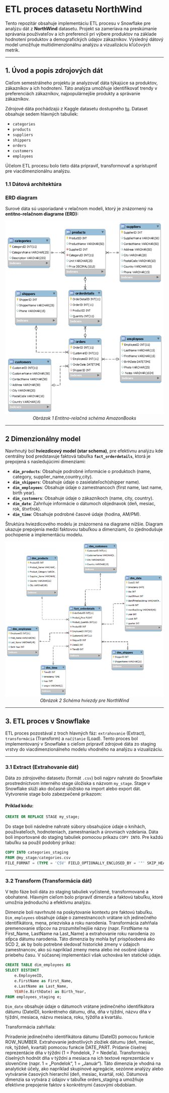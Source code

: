 # ETL proces datasetu NorthWind
<p>
Tento repozitár obsahuje implementáciu ETL procesu v Snowflake pre analýzu dát z <b>NorthWind</b> datasetu. Projekt sa zameriava na preskúmanie správania používateľov a ich preferencií pri výbere produktov na základe hodnotení produktov a demografických údajov zákazníkov. Výsledný dátový model umožňuje multidimenzionálnu analýzu a vizualizáciu kľúčových metrik.
</p>
<hr>
<h2>1. Úvod a popis zdrojových dát</h2>
<p>
Cieľom semestrálneho projektu je analyzovať dáta týkajúce sa produktov, zákazníkov a ich hodnotení. Táto analýza umožňuje identifikovať trendy v preferenciách zákazníkov, najpopulárnejšie produkty a správanie zákazníkov.
</p>
<p>Zdrojové dáta pochádzajú z Kaggle datasetu dostupného <a href="https://www.kaggle.com/datasets/cleveranjosqlik/csv-northwind-database">tu</a>. Dataset obsahuje sedem hlavných tabuliek:</p>
<ul>
  <li><code>categories</code></li>
  <li><code>products</code></li>
  <li><code>suppliers</code></li>
  <li><code>shippers</code></li>
  <li><code>orders</code></li>
  <li><code>customers</code></li>
  <li><code>employees</code></li>
</ul>
<p>Účelom ETL procesu bolo tieto dáta pripraviť, transformovať a sprístupniť pre viacdimenzionálnu analýzu.</p>
<h3>1.1 Dátová architektúra</h3>
<h3>ERD diagram</h3>
<p>Surové dáta sú usporiadané v relačnom modeli, ktorý je znázornený na <b>entitno-relačnom diagrame (ERD):</b></p>
<p align="center">
  <img src="Erd_Schema.png" alt="ERD Schema">
  <br>
  <em>Obrázok 1 Entitno-relačná schéma AmazonBooks</em>
</p>

---
## **2 Dimenzionálny model**

Navrhnutý bol **hviezdicový model (star schema)**, pre efektívnu analýzu kde centrálny bod predstavuje faktová tabuľka **`fact_orderdetails`**, ktorá je prepojená s nasledujúcimi dimenziami:
- **`dim_products`**: Obsahuje podrobné informácie o produktoch (name, category, supplier_name,country,city).
- **`dim_shippers`**: Obsahuje údaje o zasielateľoch(shipper name).
- **`dim_employees`**: Obsahuje údaje o zamestnancoch (first name, last name, birth year).
- **`dim_customers`**: Obsahuje údaje o zákazníkoch (name, city, country).
- **`dim_date`**: Zahrňuje informácie o dátumoch objednavok (deň, mesiac, rok, štvrťrok).
- **`dim_time`**: Obsahuje podrobné časové údaje (hodina, AM/PM).

Štruktúra hviezdicového modelu je znázornená na diagrame nižšie. Diagram ukazuje prepojenia medzi faktovou tabuľkou a dimenziami, čo zjednodušuje pochopenie a implementáciu modelu.

<p align="center">
  <img src="Star_Schema.png" alt="Star Schema">
  <br>
  <em>Obrázok 2 Schéma hviezdy pre NorthWind</em>
</p>

---
## **3. ETL proces v Snowflake**
ETL proces pozostával z troch hlavných fáz: `extrahovanie` (Extract), `transformácia` (Transform) a `načítanie` (Load). Tento proces bol implementovaný v Snowflake s cieľom pripraviť zdrojové dáta zo staging vrstvy do viacdimenzionálneho modelu vhodného na analýzu a vizualizáciu.

---
### **3.1 Extract (Extrahovanie dát)**
Dáta zo zdrojového datasetu (formát `.csv`) boli najprv nahraté do Snowflake prostredníctvom interného stage úložiska s názvom `my_stage`. Stage v Snowflake slúži ako dočasné úložisko na import alebo export dát. Vytvorenie stage bolo zabezpečené príkazom:

#### Príklad kódu:
```sql
CREATE OR REPLACE STAGE my_stage;
```
Do stage boli následne nahraté súbory obsahujúce údaje o knihách, používateľoch, hodnoteniach, zamestnaniach a úrovniach vzdelania. Dáta boli importované do staging tabuliek pomocou príkazu `COPY INTO`. Pre každú tabuľku sa použil podobný príkaz:

```sql
COPY INTO categories_staging
FROM @my_stage/categories.csv
FILE_FORMAT = (TYPE = 'CSV' FIELD_OPTIONALLY_ENCLOSED_BY = '"' SKIP_HEADER = 1);
```

---
### **3.2 Transform (Transformácia dát)**

V tejto fáze boli dáta zo staging tabuliek vyčistené, transformované a obohatené. Hlavným cieľom bolo pripraviť dimenzie a faktovú tabuľku, ktoré umožnia jednoduchú a efektívnu analýzu.

Dimenzie boli navrhnuté na poskytovanie kontextu pre faktovú tabuľku. 
`Dim_employees` obsahuje údaje o zamestnancoch vrátane ich jedinečného identifikátora, mena, priezviska a roku narodenia. Transformácia zahŕňala premenovanie stĺpcov na zrozumiteľnejšie názvy (napr. FirstName na First_Name, LastName na Last_Name) a extrahovanie roku narodenia zo stĺpca dátumu narodenia. Táto dimenzia by mohla byť prispôsobená ako SCD 2, ak by bolo potrebné sledovať historické zmeny v údajoch zamestnancov, ako sú napríklad zmeny mena alebo iné osobné údaje v priebehu času. V súčasnej implementácii však uchováva len statické údaje.
```sql
CREATE TABLE dim_employees AS
SELECT DISTINCT
    e.EmployeeID,
    e.FirstName as First_Name,
    e.LastName as Last_Name,
    YEAR(e.BirthDate) as Birth_Year,
FROM employees_staging e;
```
`Dim_date` obsahuje údaje o dátumoch vrátane jedinečného identifikátora dátumu (DateID), konkrétneho dátumu, dňa, dňa v týždni, názvu dňa v týždni, mesiaca, názvu mesiaca, roku, týždňa a kvartálu.

Transformácia zahŕňala:

Priradenie jedinečného identifikátora dátumu (DateID) pomocou funkcie ROW_NUMBER.
Extrahovanie jednotlivých zložiek dátumu (deň, mesiac, rok, týždeň, kvartál) pomocou funkcie DATE_PART.
Pridanie číselnej reprezentácie dňa v týždni (1 = Pondelok, 7 = Nedeľa).
Transformáciu číselných hodnôt dňa v týždni a mesiaca na ich textové reprezentácie v slovenčine (napr. 1 = „Pondelok“, 1 = „Január“).
Táto dimenzia je vhodná na analytické účely, ako napríklad skupinové agregácie, sezónne analýzy alebo vytváranie časových hierarchií (deň, mesiac, kvartál, rok). Dátumová dimenzia sa vytvára z údajov v tabuľke orders_staging a umožňuje efektívne prepojenie faktov s konkrétnymi časovými obdobiam.
